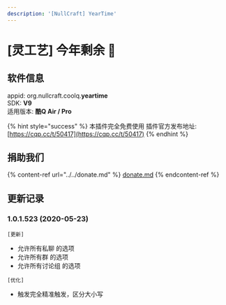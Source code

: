 ```yaml
---
description: '[NullCraft] YearTime'
---
```


# \[灵工艺] 今年剩余 🔧

## 软件信息

appid: org.nullcraft.coolq.**yeartime**\
SDK: **V9**\
适用版本: **酷Q Air / Pro**

{% hint style="success" %}
本插件完全免费使用  插件官方发布地址:[https://cqp.cc/t/50417](https://cqp.cc/t/50417)
{% endhint %}

## 捐助我们

{% content-ref url="../../donate.md" %}
[donate.md](../../donate.md)
{% endcontent-ref %}

## 更新记录

### 1.0.1.523 (2020-05-23)

`[更新]`

* 允许所有私聊 的选项
* 允许所有群 的选项
* 允许所有讨论组 的选项

`[优化]`

* 触发完全精准触发，区分大小写
